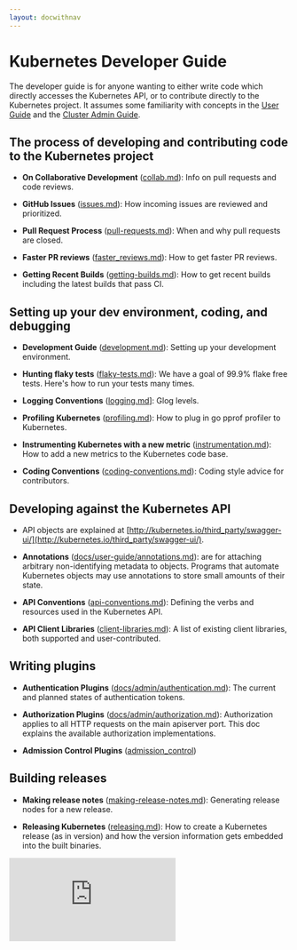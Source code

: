 ```yaml
---
layout: docwithnav
---
```

<!-- BEGIN MUNGE: UNVERSIONED_WARNING -->


<!-- END MUNGE: UNVERSIONED_WARNING -->

# Kubernetes Developer Guide

The developer guide is for anyone wanting to either write code which directly accesses the
Kubernetes API, or to contribute directly to the Kubernetes project.
It assumes some familiarity with concepts in the [User Guide](../user-guide/README.html) and the [Cluster Admin
Guide](../admin/README.html).


## The process of developing and contributing code to the Kubernetes project

* **On Collaborative Development** ([collab.md](collab.html)): Info on pull requests and code reviews.

* **GitHub Issues** ([issues.md](issues.html)): How incoming issues are reviewed and prioritized.

* **Pull Request Process** ([pull-requests.md](pull-requests.html)): When and why pull requests are closed.

* **Faster PR reviews** ([faster_reviews.md](faster_reviews.html)): How to get faster PR reviews.

* **Getting Recent Builds** ([getting-builds.md](getting-builds.html)): How to get recent builds including the latest builds that pass CI.


## Setting up your dev environment, coding, and debugging

* **Development Guide** ([development.md](development.html)): Setting up your development environment.

* **Hunting flaky tests** ([flaky-tests.md](flaky-tests.html)): We have a goal of 99.9% flake free tests.
  Here's how to run your tests many times.

* **Logging Conventions** ([logging.md](logging.html)]: Glog levels.

* **Profiling Kubernetes** ([profiling.md](profiling.html)): How to plug in go pprof profiler to Kubernetes.

* **Instrumenting Kubernetes with a new metric**
  ([instrumentation.md](instrumentation.html)): How to add a new metrics to the
  Kubernetes code base.

* **Coding Conventions** ([coding-conventions.md](coding-conventions.html)):
  Coding style advice for contributors.


## Developing against the Kubernetes API

* API objects are explained at [http://kubernetes.io/third_party/swagger-ui/](http://kubernetes.io/third_party/swagger-ui/).

* **Annotations** ([docs/user-guide/annotations.md](../user-guide/annotations.html)): are for attaching arbitrary non-identifying metadata to objects.
  Programs that automate Kubernetes objects may use annotations to store small amounts of their state.

* **API Conventions** ([api-conventions.md](api-conventions.html)):
  Defining the verbs and resources used in the Kubernetes API.

* **API Client Libraries** ([client-libraries.md](client-libraries.html)):
  A list of existing client libraries, both supported and user-contributed.


## Writing plugins

* **Authentication Plugins** ([docs/admin/authentication.md](../admin/authentication.html)):
  The current and planned states of authentication tokens.

* **Authorization Plugins** ([docs/admin/authorization.md](../admin/authorization.html)):
  Authorization applies to all HTTP requests on the main apiserver port.
  This doc explains the available authorization implementations.

* **Admission Control Plugins** ([admission_control](../design/admission_control.html))


## Building releases

* **Making release notes** ([making-release-notes.md](making-release-notes.html)): Generating release nodes for a new release.

* **Releasing Kubernetes** ([releasing.md](releasing.html)): How to create a Kubernetes release (as in version)
  and how the version information gets embedded into the built binaries.


<!-- TAG IS_VERSIONED -->


<!-- BEGIN MUNGE: GENERATED_ANALYTICS -->
[![Analytics](https://kubernetes-site.appspot.com/UA-36037335-10/GitHub/docs/devel/README.md?pixel)]()
<!-- END MUNGE: GENERATED_ANALYTICS -->

